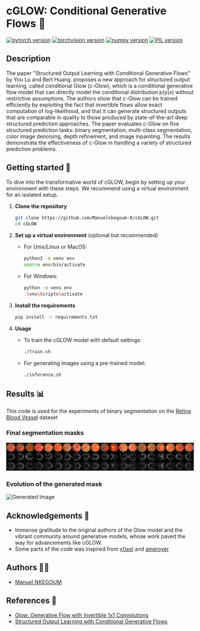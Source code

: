 # cGLOW: Conditional Generative Flows  🌟
[![pytorch version](https://img.shields.io/badge/pytorch-2.1.2-yellow.svg)](https://pypi.org/project/torch/2.1.2-/)
[![torchvision version](https://img.shields.io/badge/torchvision-0.16.2-yellow.svg)](https://pypi.org/project/torchvision/0.16.2-/)
[![numpy version](https://img.shields.io/badge/numpy-1.26.4-blue.svg)](https://pypi.org/project/numpy/1.26.4/)
[![PIL version](https://img.shields.io/badge/PIL-10.2.0-green.svg)](https://pypi.org/project/Pillow/10.2.0/)


## Description

The paper "Structured Output Learning with Conditional Generative Flows" by You Lu and Bert Huang. proposes a new approach for structured output learning, called conditional Glow (c-Glow), which is a conditional generative flow model that can directly model the conditional distribution p(y|x) without restrictive assumptions. The authors show that c-Glow can be trained efficiently by exploiting the fact that invertible flows allow exact computation of log-likelihood, and that it can generate structured outputs that are comparable in quality to those produced by state-of-the-art deep structured prediction approaches. The paper evaluates c-Glow on five structured prediction tasks: binary segmentation, multi-class segmentation, color image denoising, depth refinement, and image inpainting. The results demonstrate the effectiveness of c-Glow in handling a variety of structured prediction problems.


## Getting started 🚀

To dive into the transformative world of cGLOW, begin by setting up your environment with these steps. We recommend using a virtual environment for an isolated setup.

1. **Clone the repository**

    ```bash
    git clone https://github.com/Manuelnkegoum-8/cGLOW.git
    cd cGLOW
    ```

2. **Set up a virtual environment** (optional but recommended)

    - For Unix/Linux or MacOS:
        ```bash
        python3 -m venv env
        source env/bin/activate
        ```
    - For Windows:
        ```bash
        python -m venv env
        .\env\Scripts\activate
        ```
3. **Install the requirements**

    ```bash
    pip install -r requirements.txt
    ```

4. **Usage**
    - To train the cGLOW model with default settings:

        ```bash
        ./train.sh
        ```
    - For generating images using a pre-trained model:
        ```bash
        ./inference.sh
        ```

## Results 📊

This code is used for the experiments of binary segmentation on the [Retina Blood Vessel](https://www.kaggle.com/datasets/abdallahwagih/retina-blood-vessel) dataset
### Final segmentation masks
![Generated Image](./results/trues.png)

### Evolution of the generated mask
![Generated Image](./results/sample_evolution.gif)

## Acknowledgements 🙏 

- Immense gratitude to the original authors of the Glow model and the vibrant community around generative models, whose work paved the way for advancements like cGLOW.
- Some parts of the code was inspired from [y0ast](https://github.com/y0ast/Glow-PyTorch/)  and [ameroyer](https://github.com/ameroyer/glow_jax)

## Authors 🧑‍💻
- [Manuel NKEGOUM](https://github.com/Manuelnkegoum-8)

## References 📄 
- [Glow: Generative Flow with Invertible 1x1 Convolutions](https://arxiv.org/abs/1807.03039)
- [Structured Output Learning with Conditional Generative Flows](https://arxiv.org/abs/1905.13288)